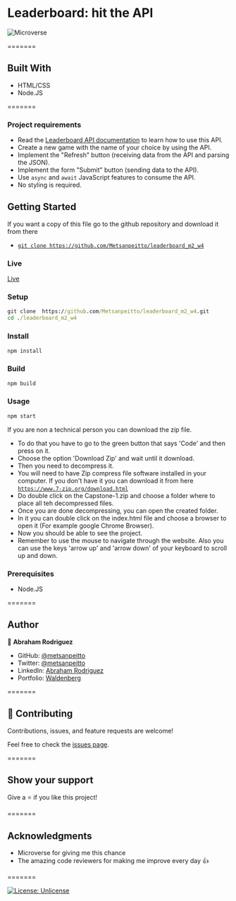 # Leaderboard: hit the API

![Microverse](https://img.shields.io/badge/Microverse-blueviolet)


=======

## Built With 

- HTML/CSS
- Node.JS

=======

### Project requirements

- Read the [Leaderboard API documentation](https://www.notion.so/microverse/Leaderboard-API-service-24c0c3c116974ac49488d4eb0267ade3) to learn how to use this API.
- Create a new game with the name of your choice by using the API.
- Implement the "Refresh" button (receiving data from the API and parsing the JSON).
- Implement the form "Submit" button (sending data to the API).
- Use `async` and `await` JavaScript features to consume the API.
- No styling is required.



## Getting Started

If you want a copy of this file go to the github repository and download it from there

- [`git clone https://github.com/Metsanpeitto/leaderboard_m2_w4`](https://github.com/Metsanpeitto/leaderboard_m2_w4)


### Live

[Live](https://metsanpeitto.github.io/leaderboard_m2_w4/)

### Setup

```cmd
git clone  https://github.com/Metsanpeitto/leaderboard_m2_w4.git
cd ./leaderboard_m2_w4
```

### Install

```cmd
npm install
```

### Build

```cmd
npm build
```

### Usage

```cmd
npm start
```


If you are non a technical person you can download the zip file.

- To do that you have to go to the green button that says 'Code' and then press on it.
- Choose the option 'Download Zip' and wait until it download.
- Then you need to decompress it.
- You will need to have Zip compress file software installed in your computer. If you don't have it you can download it from here
  [`https://www.7-zip.org/download.html`](https://www.7-zip.org/download.html)
- Do double click on the Capstone-1.zip and choose a folder where to place all teh decompressed files.
- Once you are done decompressing, you can open the created folder.
- In it you can double click on the index.html file and choose a browser to open it (For example google Chrome Browser).
- Now you should be able to see the project.
- Remember to use the mouse to navigate through the website. Also you can use the keys 'arrow up' and 'arrow down' of your keyboard
  to scroll up and down.


### Prerequisites

- Node.JS

=======

## Author

👤 **Abraham Rodriguez**

- GitHub: [@metsanpeitto](https://github.com/Metsanpeitto)
- Twitter: [@metsanpeitto](https://twitter.com/home)
- LinkedIn: [Abraham Rodriguez](https://www.linkedin.com/in/abraham-rodriguez-3283a319a/)
- Portfolio: [Waldenberg](https://portfolio.waldenberginc.com)

=======

## 🤝 Contributing

Contributions, issues, and feature requests are welcome!

Feel free to check the [issues page](../../issues/).

=======

## Show your support

Give a ⭐️ if you like this project!

=======

## Acknowledgments

- Microverse for giving me this chance
- The amazing code reviewers for making me improve every day :thumbsup:

=======

[![License: Unlicense](https://img.shields.io/badge/license-Unlicense-blue.svg)](http://unlicense.org/)

